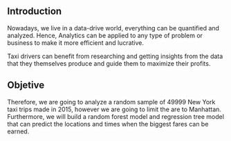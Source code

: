 ## Introduction

Nowadays, we live in a data-drive world, everything can be quantified and analyzed. Hence, Analytics can be applied to any type of problem or business to make it more efficient and lucrative.

Taxi drivers can benefit from researching and getting insights from the data that they themselves produce and guide them to maximize their profits.

## Objetive

Therefore, we are going to analyze a random sample of 49999 New York taxi trips made in 2015, however we are going to limit the are to Manhattan. Furthermore, we will build a random forest model and regression tree model that can predict the locations and times when the biggest fares can be earned.

